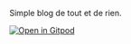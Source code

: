 Simple blog de tout et de rien.

[![Open in Gitpod](https://gitpod.io/button/open-in-gitpod.svg)](https://github.com/philippart-s/blog)
